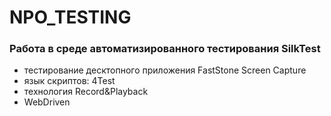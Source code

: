 # NPO_TESTING
### Работа в среде автоматизированного тестирования SilkTest  
- тестирование десктопного приложения FastStone Screen Capture  
- язык скриптов: 4Test  
- технология Record&Playback  
- WebDriven  

